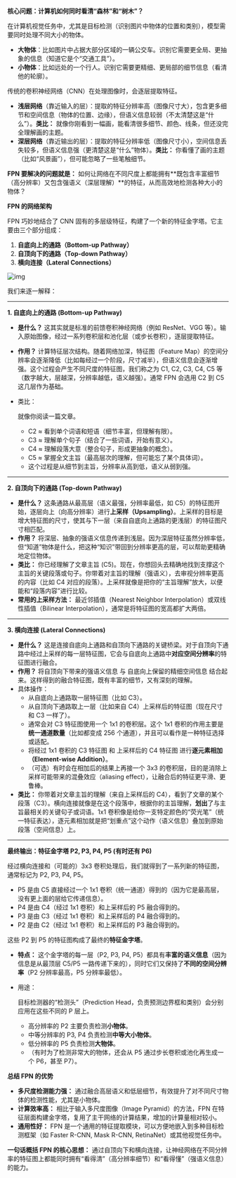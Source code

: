 **核心问题：计算机如何同时看清“森林”和“树木”？**

在计算机视觉任务中，尤其是目标检测（识别图片中物体的位置和类别），模型需要同时处理不同大小的物体。

- **大物体**：比如图片中占据大部分区域的一辆公交车。识别它需要更全局、更抽象的信息（知道它是个“交通工具”）。
- **小物体**：比如远处的一个行人。识别它需要更精细、更局部的细节信息（看清他的轮廓）。

传统的卷积神经网络（CNN）在处理图像时，会逐层提取特征。

- **浅层网络**（靠近输入的层）：提取的特征分辨率高（图像尺寸大），包含更多细节和空间信息（物体的位置、边缘），但语义信息较弱（不太清楚这是“什么”）。**类比：** 就像你刚看到一幅画，能看清很多细节、颜色、线条，但还没完全理解画的主题。
- **深层网络**（靠近输出的层）：提取的特征分辨率低（图像尺寸小），空间信息丢失较多，但语义信息强（更清楚这是“什么”物体）。**类比：** 你看懂了画的主题（比如“风景画”），但可能忽略了一些笔触细节。

**FPN 要解决的问题就是：** 如何让网络在不同尺度上都能拥有**既包含丰富细节（高分辨率）又包含强语义（深层理解）**的特征，从而高效地检测各种大小的物体？

**FPN 的网络架构**

FPN 巧妙地结合了 CNN 固有的多层级特征，构建了一个新的特征金字塔。它主要由三个部分组成：

1. **自底向上的通路（Bottom-up Pathway）**
2. **自顶向下的通路（Top-down Pathway）**
3. **横向连接（Lateral Connections）**

![img](https://picx.zhimg.com/v2-a81f97b300305ec60696f77d9ea8cbf7_1440w.jpg)

我们来逐一解释：

------

**1. 自底向上的通路 (Bottom-up Pathway)**

- **是什么？** 这其实就是标准的前馈卷积神经网络（例如 ResNet、VGG 等）。输入原始图像，经过一系列卷积层和池化层（或步长卷积），逐层提取特征。

- **作用？** 计算特征层次结构。随着网络加深，特征图（Feature Map）的空间分辨率会逐渐降低（比如每经过一个阶段，尺寸减半），但语义信息会逐渐增强。这个过程会产生不同尺度的特征图，我们称之为 C1, C2, C3, C4, C5 等（数字越大，层越深，分辨率越低，语义越强）。通常 FPN 会选用 C2 到 C5 这几层作为基础。

- 类比：

   

  就像你阅读一篇文章。

  - C2 ≈ 看到单个词语和短语（细节丰富，但理解有限）。
  - C3 ≈ 理解单个句子（结合了一些词语，开始有意义）。
  - C4 ≈ 理解段落大意（整合句子，形成更抽象的概念）。
  - C5 ≈ 掌握全文主旨（最高层次的理解，但可能忘了某个具体词）。
  - 这个过程是从细节到主旨，分辨率从高到低，语义从弱到强。

------

**2. 自顶向下的通路 (Top-down Pathway)**

- **是什么？** 这条通路从最高层（语义最强，分辨率最低，如 C5）的特征图开始，逐层向上（向高分辨率）进行**上采样（Upsampling）**。上采样的目标是增大特征图的尺寸，使其与下一层（来自自底向上通路的更浅层）的特征图尺寸相匹配。
- **作用？** 将深层、抽象的强语义信息传递到浅层。因为深层特征虽然分辨率低，但“知道”物体是什么，把这种“知识”带回到分辨率更高的层，可以帮助更精确地定位物体。
- **类比：** 你已经理解了文章主旨 (C5)。现在，你想回头去精确地找到支撑这个主旨的关键段落或句子。你带着对主旨的理解（强语义），去审视分辨率更高的内容（比如 C4 对应的段落）。上采样就像是把你的“主旨理解”放大，以便能和“段落内容”进行比较。
- **常用的上采样方法：** 最近邻插值（Nearest Neighbor Interpolation）或双线性插值（Bilinear Interpolation），通常是将特征图的宽高都扩大两倍。

------

**3. 横向连接 (Lateral Connections)**

- **是什么？** 这是连接自底向上通路和自顶向下通路的关键桥梁。对于自顶向下通路中经过上采样的每一层特征图，它会与自底向上通路中**对应空间分辨率**的特征图进行融合。
- **作用？** 将自顶向下带来的强语义信息 与 自底向上保留的精细空间信息 结合起来。这样得到的融合特征图，既有丰富的细节，又有深刻的理解。
- 具体操作：
  - 从自底向上通路取一层特征图（比如 C3）。
  - 从自顶向下通路取上一层（比如来自 C4）上采样后的特征图（现在尺寸和 C3 一样了）。
  - 通常会对 C3 特征图使用一个 1x1 的卷积层。这个 1x1 卷积的作用主要是**统一通道数量**（比如都变成 256 个通道），并且可以看作是一种特征选择或适配。
  - 将经过 1x1 卷积的 C3 特征图 和 上采样后的 C4 特征图 进行**逐元素相加（Element-wise Addition）**。
  - （可选）有时会在相加后的结果上再接一个 3x3 的卷积层，目的是消除上采样可能带来的混叠效应（aliasing effect），让融合后的特征更平滑、更鲁棒。
- **类比：** 你带着对文章主旨的理解（来自上采样后的 C4），看到了文章的某个段落（C3）。横向连接就像是在这个段落中，根据你的主旨理解，**划出**了与主旨最相关的关键句子或词语。1x1 卷积像是给你一支特定颜色的“荧光笔”（统一特征表达），逐元素相加就是把“划重点”这个动作（语义信息）叠加到原始段落（空间信息）上。

------

**最终输出：特征金字塔 P2, P3, P4, P5 (有时还有 P6)**

经过横向连接和（可能的）3x3 卷积处理后，我们就得到了一系列新的特征图，通常标记为 P2, P3, P4, P5。

- P5 是由 C5 直接经过一个 1x1 卷积（统一通道）得到的（因为它是最高层，没有更上面的层给它传递信息）。
- P4 是由 C4（经过 1x1 卷积）和上采样后的 P5 融合得到的。
- P3 是由 C3（经过 1x1 卷积）和上采样后的 P4 融合得到的。
- P2 是由 C2（经过 1x1 卷积）和上采样后的 P3 融合得到的。

这些 P2 到 P5 的特征图构成了最终的**特征金字塔**。

- **特点：** 这个金字塔的每一层（P2, P3, P4, P5）都具有**丰富的语义信息**（因为信息是从最顶层 C5/P5 一路传递下来的），同时它们又保持了**不同的空间分辨率**（P2 分辨率最高，P5 分辨率最低）。

- 用途：

   

  目标检测器的“检测头”（Prediction Head，负责预测边界框和类别）会分别应用在这些不同的 P 层上。

  - 高分辨率的 P2 主要负责检测**小物体**。
  - 中等分辨率的 P3, P4 负责检测**中等大小物体**。
  - 低分辨率的 P5 负责检测**大物体**。
  - （有时为了检测非常大的物体，还会从 P5 通过步长卷积或池化再生成一个 P6，甚至 P7）。

**总结 FPN 的优势**

- **多尺度检测能力强：** 通过融合高层语义和低层细节，有效提升了对不同尺寸物体的检测性能，尤其是小物体。
- **计算效率高：** 相比于输入多尺度图像（Image Pyramid）的方法，FPN 在特征层面构建金字塔，复用了主干网络的计算结果，增加的计算量相对较小。
- **通用性好：** FPN 是一个通用的特征提取模块，可以方便地嵌入到多种目标检测框架（如 Faster R-CNN, Mask R-CNN, RetinaNet）或其他视觉任务中。

**一句话概括 FPN 的核心思想：** 通过自顶向下和横向连接，让神经网络在不同分辨率的特征图上都能同时拥有“看得清”（高分辨率细节）和“看得懂”（强语义信息）的能力。